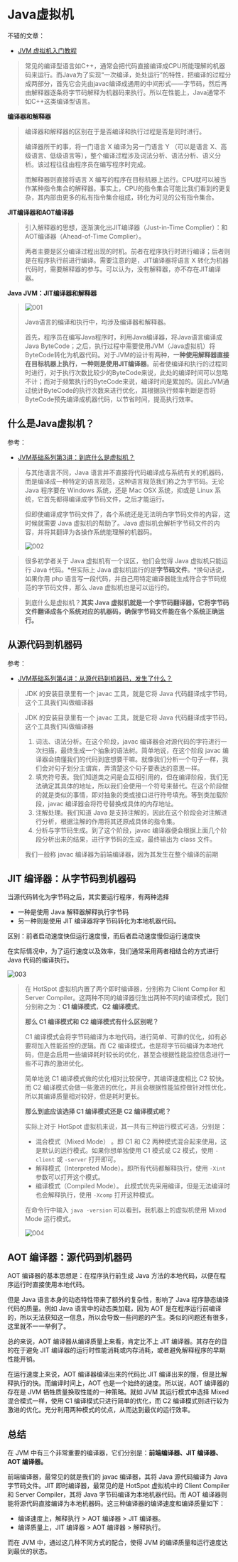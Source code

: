 # Java虚拟机

不错的文章：

+ [JVM 虚拟机入门教程](https://www.cnblogs.com/chanshuyi/category/1335567.html)



> 常见的编译型语言如C++，通常会把代码直接编译成CPU所能理解的机器码来运行。而Java为了实现“一次编译，处处运行”的特性，把编译的过程分成两部分，首先它会先由javac编译成通用的中间形式——字节码，然后再由解释器逐条将字节码解释为机器码来执行。所以在性能上，Java通常不如C++这类编译型语言。



**编译器和解释器**

> 编译器和解释器的区别在于是否编译和执行过程是否是同时进行。
>
> 编译器所干的事，将一门语言 X 编译为另一门语言 Y （可以是语言 X、高级语言、低级语言等），整个编译过程涉及词法分析、语法分析、语义分析。该过程往往由程序员在编写程序时完成。
>
> 而解释器则直接将语言 X 编写的程序在目标机器上运行。CPU就可以被当作某种指令集合的解释器。事实上，CPU的指令集合可能比我们看到的更复杂，其内部由更多的私有指令集合组成，转化为可见的公有指令集合。



**JIT编译器和AOT编译器**

> 引入解释器的思想，逐渐演化出JIT编译器（Just-in-Time Complier）：和AOT编译器（Ahead-of-Time Complier）。
>
> 两者主要是区分编译过程出现的时机。前者在程序执行时进行编译；后者则是在程序执行前进行编译。需要注意的是，JIT编译器将语言 X 转化为机器代码时，需要解释器的参与。可以认为，没有解释器，亦不存在JIT编译器。



**Java JVM：JIT编译器和解释器**

> ![001](https://github.com/winfredzen/JavaEE-Basic/blob/master/JVM/images/001.png)
>
> Java语言的编译和执行中，均涉及编译器和解释器。
>
> 首先，程序员在编写Java程序时，利用Java编译器，将Java语言编译成Java ByteCode；之后，执行过程中需要使用JVM（Java虚拟机）将ByteCode转化为机器代码。对于JVM的设计有两种，**一种使用解释器直接在目标机器上执行**，**一种则是使用JIT编译器**。前者使编译和执行的过程同时进行，对于执行次数比较少的ByteCode来说，此处的编译时间可以忽略不计；而对于频繁执行的ByteCode来说，编译时间是累加的。因此JVM通过统计ByteCode的执行次数来进行优化，其根据执行频率判断是否将ByteCode预先编译成机器代码，以节省时间，提高执行效率。



## 什么是Java虚拟机？

参考：

+ [JVM基础系列第3讲：到底什么是虚拟机？](https://www.cnblogs.com/chanshuyi/p/jvm_serial_03_the_nature_of_jvm.html)



> 与其他语言不同，Java 语言并不直接将代码编译成与系统有关的机器码，而是编译成一种特定的语言规范，这种语言规范我们称之为字节码。无论 Java 程序要在 Windows 系统，还是 Mac OSX 系统，抑或是 Linux 系统，它首先都得编译成字节码文件，之后才能运行。
>
> 但即使编译成字节码文件了，各个系统还是无法明白字节码文件的内容，这时候就需要 Java 虚拟机的帮助了。Java 虚拟机会解析字节码文件的内容，并将其翻译为各操作系统能理解的机器码。
>
> ![002](https://github.com/winfredzen/JavaEE-Basic/blob/master/JVM/images/002.png)



> 很多初学者关于 Java 虚拟机有一个误区，他们会觉得 Java 虚拟机只能运行 Java 代码。*但实际上 Java 虚拟机运行的是**字节码文件**。*换句话说，如果你用 php 语言写一段代码，并自己用特定编译器能生成符合字节码规范的字节码文件，那么 Java 虚拟机也是可以运行的。



> 到底什么是虚拟机？**其实 Java 虚拟机就是一个字节码翻译器，它将字节码文件翻译成各个系统对应的机器码，确保字节码文件能在各个系统正确运行。**





## 从源代码到机器码

参考：

+ [JVM基础系列第4讲：从源代码到机器码，发生了什么？](https://www.cnblogs.com/chanshuyi/p/jvm_serial_04_from_source_code_to_machine_code.html)



>  JDK 的安装目录里有一个 javac 工具，就是它将 Java 代码翻译成字节码，这个工具我们叫做编译器



>  JDK 的安装目录里有一个 javac 工具，就是它将 Java 代码翻译成字节码，这个工具我们叫做编译器
>
> 1. 词法、语法分析。在这个阶段，javac 编译器会对源代码的字符进行一次扫描，最终生成一个抽象的语法树。简单地说，在这个阶段 javac 编译器会搞懂我们的代码到底想要干嘛。就像我们分析一个句子一样，我们会对句子划分主谓宾，弄清楚这个句子要表达的意思一样。
> 2. 填充符号表。我们知道类之间是会互相引用的，但在编译阶段，我们无法确定其具体的地址，所以我们会使用一个符号来替代。在这个阶段做的就是类似的事情，即对抽象的类或接口进行符号填充。等到类加载阶段，javac 编译器会将符号替换成具体的内存地址。
> 3. 注解处理。我们知道 Java 是支持注解的，因此在这个阶段会对注解进行分析，根据注解的作用将其还原成具体的指令集。
> 4. 分析与字节码生成。到了这个阶段，javac 编译器便会根据上面几个阶段分析出来的结果，进行字节码的生成，最终输出为 class 文件。
>
> 我们一般称 javac 编译器为前端编译器，因为其发生在整个编译的前期



## JIT 编译器：从字节码到机器码

当源代码转化为字节码之后，其实要运行程序，有两种选择

+ 一种是使用 Java 解释器解释执行字节码
+ 另一种则是使用 JIT 编译器将字节码转化为本地机器代码。

区别：前者启动速度快但运行速度慢，而后者启动速度慢但运行速度快

在实际情况中，为了运行速度以及效率，我们通常采用两者相结合的方式进行 Java 代码的编译执行。

![003](https://github.com/winfredzen/JavaEE-Basic/blob/master/JVM/images/003.png)



> 在 HotSpot 虚拟机内置了两个即时编译器，分别称为 Client Compiler 和Server Compiler。这两种不同的编译器衍生出两种不同的编译模式，我们分别称之为：**C1 编译模式**，**C2 编译模式**。
>
> **那么 C1 编译模式和 C2 编译模式有什么区别呢？**
>
> C1 编译模式会将字节码编译为本地代码，进行简单、可靠的优化，如有必要将加入性能监控的逻辑。而 C2 编译模式，也是将字节码编译为本地代码，但是会启用一些编译耗时较长的优化，甚至会根据性能监控信息进行一些不可靠的激进优化。
>
> 简单地说 C1 编译模式做的优化相对比较保守，其编译速度相比 C2 较快。而 C2 编译模式会做一些激进的优化，并且会根据性能监控做针对性优化，所以其编译质量相对较好，但是耗时更长。
>
> **那么到底应该选择 C1 编译模式还是 C2 编译模式呢？**
>
> 实际上对于 HotSpot 虚拟机来说，其一共有三种运行模式可选，分别是：
>
> - 混合模式（Mixed Mode） 。即 C1 和 C2 两种模式混合起来使用，这是默认的运行模式。如果你想单独使用 C1 模式或 C2 模式，使用 `-client` 或 `-server` 打开即可。
> - 解释模式（Interpreted Mode）。即所有代码都解释执行，使用 `-Xint` 参数可以打开这个模式。
> - 编译模式（Compiled Mode）。 此模式优先采用编译，但是无法编译时也会解释执行，使用 `-Xcomp` 打开这种模式。
>
> 在命令行中输入 `java -version` 可以看到，我机器上的虚拟机使用 Mixed Mode 运行模式。
>
> ![004](https://github.com/winfredzen/JavaEE-Basic/blob/master/JVM/images/004.png)



## AOT 编译器：源代码到机器码

AOT 编译器的基本思想是：在程序执行前生成 Java 方法的本地代码，以便在程序运行时直接使用本地代码。

但是 Java 语言本身的动态特性带来了额外的复杂性，影响了 Java 程序静态编译代码的质量。例如 Java 语言中的动态类加载，因为 AOT 是在程序运行前编译的，所以无法获知这一信息，所以会导致一些问题的产生。类似的问题还有很多，这里就不一一举例了。

总的来说，AOT 编译器从编译质量上来看，肯定比不上 JIT 编译器。其存在的目的在于避免 JIT 编译器的运行时性能消耗或内存消耗，或者避免解释程序的早期性能开销。

在运行速度上来说，AOT 编译器编译出来的代码比 JIT 编译出来的慢，但是比解释执行的快。而编译时间上，AOT 也是一个始终的速度。所以说，AOT 编译器的存在是 JVM 牺牲质量换取性能的一种策略。就如 JVM 其运行模式中选择 Mixed 混合模式一样，使用 C1 编译模式只进行简单的优化，而 C2 编译模式则进行较为激进的优化。充分利用两种模式的优点，从而达到最优的运行效率。



## 总结

在 JVM 中有三个非常重要的编译器，它们分别是：**前端编译器、JIT 编译器、AOT 编译器。**

前端编译器，最常见的就是我们的 javac 编译器，其将 Java 源代码编译为 Java 字节码文件。JIT 即时编译器，最常见的是 HotSpot 虚拟机中的 Client Compiler 和 Server Compiler，其将 Java 字节码编译为本地机器代码。而 AOT 编译器则能将源代码直接编译为本地机器码。这三种编译器的编译速度和编译质量如下：

- 编译速度上，解释执行 > AOT 编译器 > JIT 编译器。
- 编译质量上，JIT 编译器 > AOT 编译器 > 解释执行。

而在 JVM 中，通过这几种不同方式的配合，使得 JVM 的编译质量和运行速度达到最优的状态。













































